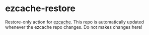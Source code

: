 # ezcache-restore

Restore-only action for [ezcache](http://github.com/dhadka/ezcache).  This repo is automatically updated whenever
the ezcache repo changes.  Do not makes changes here!
